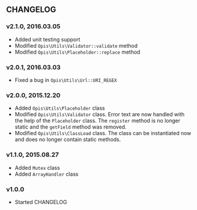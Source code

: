 CHANGELOG
-------------
### v2.1.0, 2016.03.05

* Added unit testing support
* Modified `Opis\Utils\Validator::validate` method
* Modified `Opis\Utils\Placeholder::replace` method

### v2.0.1, 2016.03.03

* Fixed a bug in `Opis\Utils\Url::URI_REGEX`

### v2.0.0, 2015.12.20

* Added `Opis\Utils\Placeholder` class
* Modified `Opis\Utils\Validator` class. Error text are now handled with the help
of the `Placeholder` class. The `register` method is no longer static and the
`getField` method was removed.
* Modified `Opis\Utils\ClassLoad` class. The class can be instantiated now and does no longer
contain static methods.

### v1.1.0, 2015.08.27

* Added `Mutex` class
* Added `ArrayHandler` class

### v1.0.0

* Started CHANGELOG